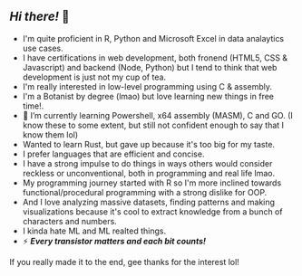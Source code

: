 ## ***Hi there!*** 👋
- I'm quite proficient in R, Python and Microsoft Excel in data analaytics use cases.      
- I have certifications in web development, both fronend (HTML5, CSS & Javascript) and backend (Node, Python) but I tend to think that web development is just not my cup of tea.         
- I'm really interested in low-level programming using C & assembly.          
- I'm a Botanist by degree (lmao) but love learning new things in free time!.         
- 🌱 I’m currently learning Powershell, x64 assembly (MASM), C and GO. (I know these to some extent, but still not confident enough to say that I know them lol)            
- Wanted to learn Rust, but gave up because it's too big for my taste.        
- I prefer languages that are efficient and concise.           
- I have a strong impulse to do things in ways others would consider reckless or unconventional, both in programming and real life lmao.              
- My programming journey started with R so I'm more inclined towards functional/procedural programming with a strong dislike for OOP.                   
- And I love analyzing massive datasets, finding patterns and making visualizations because it's cool to extract knowledge from a bunch of characters and numbers.            
- I kinda hate ML and ML realted things.                
- ⚡ ***Every transistor matters and each bit counts!***  

If you really made it to the end, gee thanks for the interest lol!
